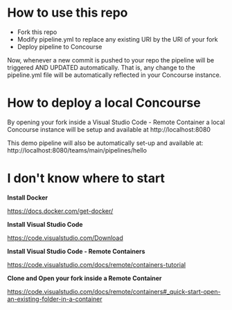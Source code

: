 # How to use this repo

- Fork this repo
- Modify pipeline.yml to replace any existing URI by the URI of your fork
- Deploy pipeline to Concourse

Now, whenever a new commit is pushed to your repo the pipeline will be triggered AND UPDATED automatically.
That is, any change to the pipeline.yml file will be automatically reflected in your Concourse instance.

# How to deploy a local Concourse

By opening your fork inside a Visual Studio Code - Remote Container
a local Concourse instance will be setup and available at http://localhost:8080

This demo pipeline will also be automatically set-up and available at:
http://localhost:8080/teams/main/pipelines/hello

# I don't know where to start

__Install Docker__

https://docs.docker.com/get-docker/

__Install Visual Studio Code__

https://code.visualstudio.com/Download

__Install Visual Studio Code - Remote Containers__

https://code.visualstudio.com/docs/remote/containers-tutorial

__Clone and Open your fork inside a Remote Container__

https://code.visualstudio.com/docs/remote/containers#_quick-start-open-an-existing-folder-in-a-container

